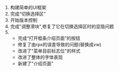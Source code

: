 1. 构建简单的UI框架
2. 完成“切换选择区”
3. 开始版本控制
4. 完成"调整滑块",修复了它在切换选择区时的显隐问题
5.  - 完成“打开框条介绍页面”的按钮
    - 修复了由rpx的误差导致的问题(替换成vw)
    - 改进了"菜单目前标志位"的样式
    - 改进了整体的字体表现
    - 新建了"介绍页面"